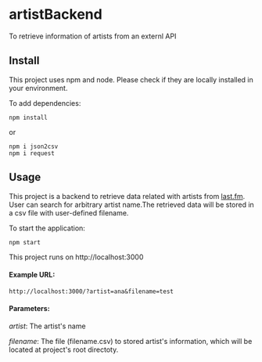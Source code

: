 # artistBackend
To retrieve information of artists from an externl API

## Install
This project uses npm and node. Please check if they are locally installed in your environment.

To add dependencies:
```
npm install
```

or

```
npm i json2csv
npm i request
```

## Usage

This project is a backend to retrieve data related with artists from [last.fm](https://www.last.fm/api/show/artist.search). User can search for arbitrary artist name.The retrieved data will be stored in a csv file with user-defined filename.

To start the application:

```
npm start
```

This project runs on http://localhost:3000

#### Example URL:
```
http://localhost:3000/?artist=ana&filename=test
```

#### Parameters:

*artist*: The artist's name

*filename*: The file (filename.csv) to stored artist's information, which will be located at project's root directoty.
